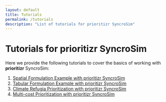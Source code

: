 ```yaml
---
layout: default
title: Tutorials
permalink: /tutorials
description: "List of tutorials for prioritizr SyncroSim"
---
```


# Tutorials for **prioritizr SyncroSim**

Here we provide the following tutorials to cover the basics of working with **prioritizr** SyncroSim:
1. <a href="/spatial_formulation">Spatial Formulation Example with prioritizr SyncroSim</a>
2. <a href="/tabular_formulation">Tabular Formulation Example with prioritizr SyncroSim</a>
3. <a href="/climate_refugia_prioritization">Climate Refugia Prioritization with prioritizr SyncroSim</a>
3. <a href="/multicost_prioritization">Multi-cost Prioritization with prioritizr SyncroSim</a>